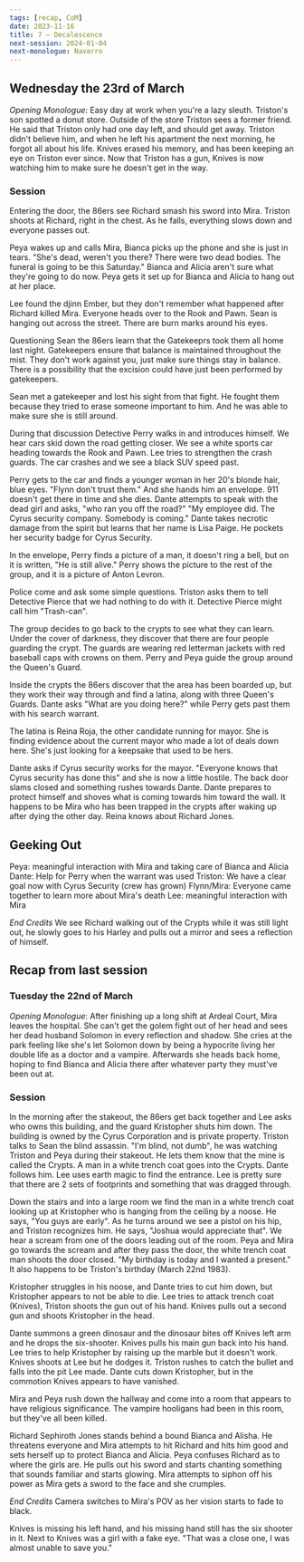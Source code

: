 ```yaml
---
tags: [recap, CoM]
date: 2023-11-16
title: 7 – Decalescence
next-session: 2024-01-04
next-monologue: Navarro
---
```

## Wednesday the 23rd of March
*Opening Monologue*: Easy day at work when you're a lazy sleuth. Triston's son spotted a donut store. Outside of the store Triston sees a former friend. He said that Triston only had one day left, and should get away. Triston didn't believe him, and when he left his apartment the next morning, he forgot all about his life. Knives erased his memory, and has been keeping an eye on Triston ever since. Now that Triston has a gun, Knives is now watching him to make sure he doesn't get in the way.

### Session
Entering the door, the 86ers see Richard smash his sword into Mira. Triston shoots at Richard, right in the chest. As he falls, everything slows down and everyone passes out.

Peya wakes up and calls Mira, Bianca picks up the phone and she is just in tears. "She's dead, weren't you there? There were two dead bodies. The funeral is going to be this Saturday." Bianca and Alicia aren't sure what they're going to do now. Peya gets it set up for Bianca and Alicia to hang out at her place.

Lee found the djinn Ember, but they don't remember what happened after Richard killed Mira. Everyone heads over to the Rook and Pawn. Sean is hanging out across the street. There are burn marks around his eyes.

Questioning Sean the 86ers learn that the Gatekeeprs took them all home last night. Gatekeepers ensure that balance is maintained throughout the mist. They don't work against you, just make sure things stay in balance. There is a possibility that the excision could have just been performed by gatekeepers. 

Sean met a gatekeeper and lost his sight from that fight. He fought them because they tried to erase someone important to him. And he was able to make sure she is still around.

During that discussion Detective Perry walks in and introduces himself. We hear cars skid down the road getting closer. We see a white sports car heading towards the Rook and Pawn. Lee tries to strengthen the crash guards. The car crashes and we see a black SUV speed past.

Perry gets to the car and finds a younger woman in her 20's blonde hair, blue eyes. "Flynn don't trust them." And she hands him an envelope. 911 doesn't get there in time and she dies. Dante attempts to speak with the dead girl and asks, "who ran you off the road?" "My employee did. The Cyrus security company. Somebody is coming." Dante takes necrotic damage from the spirit but learns that her name is Lisa Paige. He pockets her security badge for Cyrus Security.

In the envelope, Perry finds a picture of a man, it doesn't ring a bell, but on it is written, "He is still alive." Perry shows the picture to the rest of the group, and it is a picture of Anton Levron.

Police come and ask some simple questions. Triston asks them to tell Detective Pierce that we had nothing to do with it. Detective Pierce might call him "Trash-can".

The group decides to go back to the crypts to see what they can learn. Under the cover of darkness, they discover that there are four people guarding the crypt. The guards are wearing red letterman jackets with red baseball caps with crowns on them. Perry and Peya guide the group around the Queen's Guard.

Inside the crypts the 86ers discover that the area has been boarded up, but they work their way through and find a latina, along with three Queen's Guards. Dante asks "What are you doing here?" while Perry gets past them with his search warrant.

The latina is Reina Roja, the other candidate running for mayor. She is finding evidence about the current mayor who made a lot of deals down here. She's just looking for a keepsake that used to be hers.

Dante asks if Cyrus security works for the mayor. "Everyone knows that Cyrus security has done this" and she is now a little hostile. The back door slams closed and something rushes towards Dante. Dante prepares to protect himself and shoves what is coming towards him toward the wall. It happens to be Mira who has been trapped in the crypts after waking up after dying the other day. Reina knows about Richard Jones.

## Geeking Out
Peya: meaningful interaction with Mira and taking care of Bianca and Alicia
Dante: Help for Perry when the warrant was used
Triston: We have a clear goal now with Cyrus Security (crew has grown)
Flynn/Mira: Everyone came together to learn more about Mira's death
Lee: meaningful interaction with Mira

*End Credits*
We see Richard walking out of the Crypts while it was still light out, he slowly goes to his Harley and pulls out a mirror and sees a reflection of himself.

## Recap from last session
### Tuesday the 22nd of March
*Opening Monologue*: After finishing up a long shift at Ardeal Court, Mira leaves the hospital. She can't get the golem fight out of her head and sees her dead husband Solomon in every reflection and shadow. She cries at the park feeling like she's let Solomon down by being a hypocrite living her double life as a doctor and a vampire. Afterwards she heads back home, hoping to find Bianca and Alicia there after whatever party they must've been out at.

### Session
In the morning after the stakeout, the 86ers get back together and Lee asks who owns this building, and the guard Kristopher shuts him down. The building is owned by the Cyrus Corporation and is private property. Triston talks to Sean the blind assassin. "I'm blind, not dumb", he was watching Triston and Peya during their stakeout. He lets them know that the mine is called the Crypts. A man in a white trench coat goes into the Crypts. Dante follows him. Lee uses earth magic to find the entrance. Lee is pretty sure that there are 2 sets of footprints and something that was dragged through.

Down the stairs and into a large room we find the man in a white trench coat looking up at Kristopher who is hanging from the ceiling by a noose. He says, "You guys are early". As he turns around we see a pistol on his hip, and Triston recognizes him. He says, "Joshua would appreciate that". We hear a scream from one of the doors leading out of the room. Peya and Mira go towards the scream and after they pass the door, the white trench coat man shoots the door closed. "My birthday is today and I wanted a present." It also happens to be Triston's birthday (March 22nd 1983).

Kristopher struggles in his noose, and Dante tries to cut him down, but Kristopher appears to not be able to die. Lee tries to attack trench coat (Knives), Triston shoots the gun out of his hand. Knives pulls out a second gun and shoots Kristopher in the head.

Dante summons a green dinosaur and the dinosaur bites off Knives left arm and he drops the six-shooter. Knives pulls his main gun back into his hand. Lee tries to help Kristopher by raising up the marble but it doesn't work. Knives shoots at Lee but he dodges it. Triston rushes to catch the bullet and falls into the pit Lee made. Dante cuts down Kristopher, but in the commotion Knives appears to have vanished.

Mira and Peya rush down the hallway and come into a room that appears to have religious significance. The vampire hooligans had been in this room, but they've all been killed. 

Richard Sephiroth Jones stands behind a bound Bianca and Alisha. He threatens everyone and Mira attempts to hit Richard and hits him good and sets herself up to protect Bianca and Alicia. Peya confuses Richard as to where the girls are. He pulls out his sword and starts chanting something that sounds familiar and starts glowing. Mira attempts to siphon off his power as Mira gets a sword to the face and she crumples.

*End Credits* Camera switches to Mira's POV as her vision starts to fade to black.

Knives is missing his left hand, and his missing hand still has the six shooter in it. Next to Knives was a girl with a fake eye. "That was a close one, I was almost unable to save you."